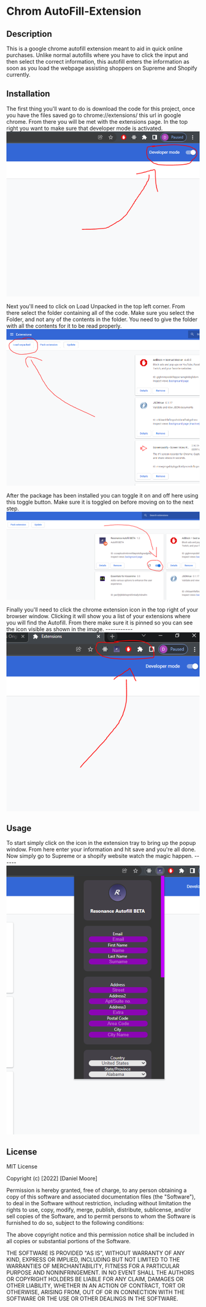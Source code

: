 # Chrom AutoFill-Extension

## Description

This is a google chrome autofill extension meant to aid in quick online purchases. Unlike normal autofills where you have to click the input and then select the correct information, this autofill enters the information as soon as you load the webpage assisting shoppers on Supreme and Shopify currently.

## Installation

The first thing you'll want to do is download the code for this project, once you have the files saved go to chrome://extensions/ this url in google chrome. From there you will be met with the extensions page. In the top right you want to make sure that developer mode is activated.
![Picture of the developer mode toggle](img/Screenshot2.PNG?raw=true)

Next you'll need to click on Load Unpacked in the top left corner. From there select the folder containing all of the code. Make sure you select the Folder, and not any of the contents in the folder. You need to give the folder with all the contents for it to be read properly.
![Picture of Load Unpacked button](img/Screenshot1.PNG?raw=true)

After the package has been installed you can toggle it on and off here using this toggle button. Make sure it is toggled on before moving on to the next step.
![Picture of the Autofill extension toggle button](img/Screenshot3.PNG?raw=true)

Finally you'll need to click the chrome extension icon in the top right of your browser window. Clicking it will show you a list of your extensions where you will find the Autofill. From there make sure it is pinned so you can see the icon visible as shown in the image. -----------
![Picture of the chrome extension tray](img/Screenshot4.PNG?raw=true)

## Usage

To start simply click on the icon in the extension tray to bring up the popup window. From here enter your information and hit save and you're all done. Now simply go to Supreme or a shopify website watch the magic happen. ------
![Picture of the main page](img/Screenshot5.PNG?raw=true)

## License

MIT License

Copyright (c) [2022] [Daniel Moore]

Permission is hereby granted, free of charge, to any person obtaining a copy
of this software and associated documentation files (the "Software"), to deal
in the Software without restriction, including without limitation the rights
to use, copy, modify, merge, publish, distribute, sublicense, and/or sell
copies of the Software, and to permit persons to whom the Software is
furnished to do so, subject to the following conditions:

The above copyright notice and this permission notice shall be included in all
copies or substantial portions of the Software.

THE SOFTWARE IS PROVIDED "AS IS", WITHOUT WARRANTY OF ANY KIND, EXPRESS OR
IMPLIED, INCLUDING BUT NOT LIMITED TO THE WARRANTIES OF MERCHANTABILITY,
FITNESS FOR A PARTICULAR PURPOSE AND NONINFRINGEMENT. IN NO EVENT SHALL THE
AUTHORS OR COPYRIGHT HOLDERS BE LIABLE FOR ANY CLAIM, DAMAGES OR OTHER
LIABILITY, WHETHER IN AN ACTION OF CONTRACT, TORT OR OTHERWISE, ARISING FROM,
OUT OF OR IN CONNECTION WITH THE SOFTWARE OR THE USE OR OTHER DEALINGS IN THE
SOFTWARE.
